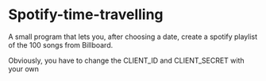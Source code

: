 # Spotify-time-travelling
A small program that lets you, after choosing a date, create a spotify playlist of the 100 songs from Billboard.


Obviously, you have to change the CLIENT_ID and CLIENT_SECRET with your own
